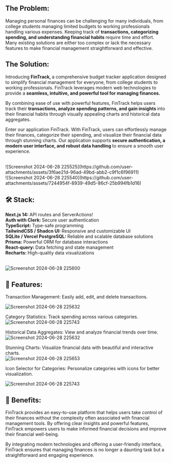 <h2> The Problem: </h2>

Managing personal finances can be challenging for many individuals, from college students managing limited budgets to working professionals handling various expenses. Keeping track of <strong> transactions, categorizing spending, and understanding financial habits </strong> require time and effort. Many existing solutions are either too complex or lack the necessary features to make financial management straightforward and effective.

<h2> The Solution: </h2>

Introducing <strong> FinTrack, </strong> a comprehensive budget tracker application designed to simplify financial management for everyone, from college students to working professionals. FinTrack leverages modern web technologies to provide a <strong> seamless, intuitive, and powerful tool for managing finances. </strong>

By combining ease of use with powerful features, FinTrack helps users track their <strong> transactions, analyze spending patterns, and gain insights </strong> into their financial habits through visually appealing charts and historical data aggregates.

Enter our application FinTrack.
With FinTrack, users can effortlessly manage their finances, categorize their spending, and visualize their financial data through stunning charts. Our application supports <strong>secure authentication, a modern user interface, and robust data handling </strong> to ensure a smooth user experience.

<br>
![Screenshot 2024-06-28 225525](https://github.com/user-attachments/assets/3f6ae21d-96ad-49bd-abb2-c9f1c6f96911)

<br> 
![Screenshot 2024-06-28 225540](https://github.com/user-attachments/assets/7244954f-8939-49d5-86cf-25b994fb1d16)


<h2> 🛠️ Stack: </h2>
<strong>Next.js 14: </strong> API routes and ServerActions! <br>
<strong> Auth with Clerk: </strong> Secure user authentication <br> 
<strong> TypeScript:</strong> Type-safe programming <br> 
<strong> TailwindCSS / Shadcn UI: </strong> Responsive and customizable UI <br>
<strong> SQLite / Vercel PostgreSQL: </strong> Reliable and scalable database solutions <br> 
<strong> Prisma:</strong> Powerful ORM for database interactions <br>
<strong> React-query:  </strong> Data fetching and state management <br> 
<strong> Recharts: </strong> High-quality data visualizations <br> 

<br> 

![Screenshot 2024-06-28 225600](https://github.com/user-attachments/assets/560c50dc-67e3-4d73-bc5c-2a1e92434953)


<h2> 📗 Features: </h2>
Transaction Management: Easily add, edit, and delete transactions.

![Screenshot 2024-06-28 225632](https://github.com/user-attachments/assets/84692670-c2d0-4ebc-9911-f7beec5bf693)

Category Statistics: Track spending across various categories.
<br>
![Screenshot 2024-06-28 225743](https://github.com/user-attachments/assets/fba261e0-ca1a-47f9-9b5d-0ee361f894aa)

Historical Data Aggregates: View and analyze financial trends over time.
<br>
![Screenshot 2024-06-28 225632](https://github.com/user-attachments/assets/49420174-871d-4c66-8794-d6c72560e45e)

Stunning Charts: Visualize financial data with beautiful and interactive charts.
<br> 
![Screenshot 2024-06-28 225653](https://github.com/user-attachments/assets/7670f2f7-1950-4a8c-b453-e432c06eef6d)

Icon Selector for Categories: Personalize categories with icons for better visualization.
<br>

![Screenshot 2024-06-28 225743](https://github.com/user-attachments/assets/85446bcf-91b9-4a40-85a3-42b6cc4c0be3)


<h2> 🎯 Benefits: </h2> 
FinTrack provides an easy-to-use platform that helps users take control of their finances without the complexity often associated with financial management tools. By offering clear insights and powerful features, FinTrack empowers users to make informed financial decisions and improve their financial well-being.

By integrating modern technologies and offering a user-friendly interface, FinTrack ensures that managing finances is no longer a daunting task but a straightforward and engaging experience.
